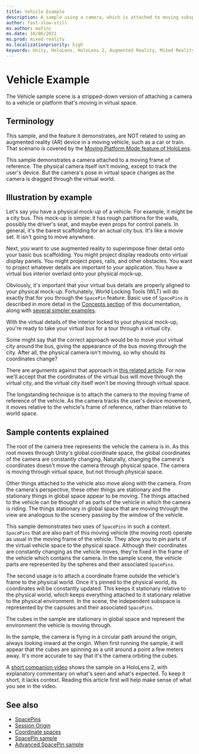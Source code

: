 ```yaml
---
title: Vehicle Example
description: A sample using a camera, which is attached to moving subspace.
author: fast-slow-still
ms.author: mafinc
ms.date: 10/06/2021
ms.prod: mixed-reality
ms.localizationpriority: high
keywords: Unity, HoloLens, HoloLens 2, Augmented Reality, Mixed Reality, ARCore, ARKit, development, MRTK
---
```


# Vehicle Example

The Vehicle sample scene is a stripped-down version of attaching a camera to a vehicle or platform that's moving in virtual space.

## Terminology

This sample, and the feature it demonstrates, are NOT related to using an augmented reality (AR) device in a moving vehicle, such as a car or train. That scenario is covered by the [Moving Platform Mode feature of HoloLens](/hololens/hololens2-moving-platform).

This sample demonstrates a camera attached to a moving frame of reference. The physical camera itself isn't moving, except to track the user's device. But the camera's pose in virtual space changes as the camera is dragged through the virtual world.

## Illustration by example

Let's say you have a physical mock-up of a vehicle. For example, it might be a city bus. This mock-up is simple: it has rough partitions for the walls, possibly the driver's seat, and maybe even props for control panels. In general, it's the barest scaffolding for an actual city bus. It's like a movie set. It isn't going to move anywhere.

Next, you want to use augmented reality to superimpose finer detail onto your basic bus scaffolding. You might project display readouts onto virtual display panels. You might project pipes, rails, and other obstacles. You want to project whatever details are important to your application. You have a virtual bus interior overlaid onto your physical mock-up.

Obviously, it's important that your virtual bus details are properly aligned to your physical mock-up. Fortunately, World Locking Tools (WLT) will do exactly that for you through the `SpacePin` feature. Basic use of `SpacePins` is described in more detail in the [Concepts section](~/Documentation/Concepts/Advanced/SpacePins.md) of this documentation, along with [several simpler examples](~/Documentation/HowTos/SampleApplications.md).

With the virtual details of the interior locked to your physical mock-up, you're ready to take your virtual bus for a tour through a virtual city.

Some might say that the correct approach would be to move your virtual city around the bus, giving the appearance of the bus moving through the city. After all, the physical camera isn't moving, so why should its coordinates change?

There are arguments against that approach in [this related article](~/Documentation/Concepts/Advanced/SessionOrigin.md). For now we'll accept that the coordinates of the virtual bus will move through the virtual city, and the virtual city itself won't be moving through virtual space.

The longstanding technique is to attach the camera to the moving frame of reference of the vehicle. As the camera tracks the user's device movement, it moves relative to the vehicle's frame of reference, rather than relative to world space.

## Sample contents explained

The root of the camera tree represents the vehicle the camera is in. As this root moves through Unity's global coordinate space, the global coordinates of the camera are constantly changing. Naturally, changing the camera's coordinates doesn't move the camera through physical space. The camera is moving through virtual space, but not through physical space.

Other things attached to the vehicle also move along with the camera. From the camera's perspective, these other things  are stationary and the stationary things in global space appear to be moving. The things attached to the vehicle can be thought of as parts of the vehicle in which the camera is riding. The things stationary in global space that are moving through the view are analogous to the scenery passing by the window of the vehicle.

This sample demonstrates two uses of `SpacePins` in such a context. `SpacePins` that are also part of this moving vehicle (the moving root) operate as usual in the moving frame of the vehicle. They allow you to pin parts of the virtual vehicle space to the physical space. Although their coordinates are constantly changing as the vehicle moves, they're fixed in the frame of the vehicle which contains the camera. In the sample scene, the vehicle parts are represented by the spheres and their associated `SpacePins`.

The second usage is to attach a coordinate frame outside the vehicle's frame to the physical world. Once it's pinned to the physical world, its coordinates will be constantly updated. This keeps it stationary relative to the physical world, which keeps everything attached to it stationary relative to the physical environment. In the scene, the independent subspace is represented by the capsules and their associated `SpacePins`.

The cubes in the sample are stationary in global space and represent the environment the vehicle is moving through.

In the sample, the camera is flying in a circular path around the origin, always looking inward at the origin. When first running the sample, it will appear that the cubes are spinning as a unit around a point a few meters away. It's more accurate to say that it's the camera orbiting the cubes.

A [short companion video](https://youtu.be/-jos5tk9V5U) shows the sample on a HoloLens 2, with explanatory commentary on what's seen and what's expected. To keep it short, it lacks context. Reading this article first will help make sense of what you see in the video.

## See also

* [SpacePins](~/Documentation/Concepts/Advanced/SpacePins.md)
* [Session Origin](~/Documentation/Concepts/Advanced/SessionOrigin.md)
* [Coordinate spaces](~/Documentation/Concepts/Advanced/CoordinateSpaces.md)
* [SpacePin sample](~/Documentation/HowTos/Samples/SpacePin.md)
* [Advanced SpacePin sample](https://microsoft.github.io/MixedReality-WorldLockingTools-Samples/Advanced/AlignSubScene/AlignSubScene.html)
